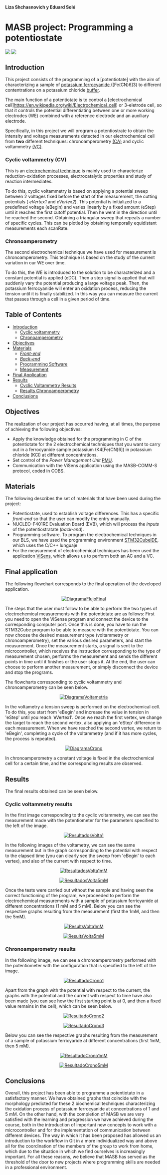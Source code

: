 [//]: # (Contacto Linkedin:Liza https://www.linkedin.com/in/liza-s-97a01597, Edu https://www.linkedin.com/in/eduard-sol%C3%A9-galindo-07a1891ba/ )

#### Liza Shchasnovich y Eduard Solé

# **MASB project: Programming a potentiostate**

<img align="left" src="https://img.shields.io/badge/Project-Potentiostate-yellow"><img align="left" src="https://img.shields.io/badge/Environment-STM32CubeIDE-blue"></br>


## **Introduction**

This project consists of the programming of a [potentiotate] with the aim of characterizing a sample of [potassium ferrocyanide ](https://en.wikipedia.org/wiki/Potassium_ferricyanide)([Fe(CN)6]3) to different contentrations on a potassium chloride [buffer](https://chem.libretexts.org/Bookshelves/Physical_and_Theoretical_Chemistry_Textbook_Maps/Supplemental_Modules_(Physical_and_Theoretical_Chemistry)/Acids_and_Bases/Buffers).

The main function of a potentiotate is to control a [electrochemical cell]https://en.wikipedia.org/wiki/Electrochemical_cell) or 3-eletrode cell, so that it controls the potential differentiating between one or more working electrodes (WE) combined with a reference electrode and an auxiliary electrode.

Specifically, in this project we will program a potentiostrate to obtain the intensity and voltage measurements detected in our electrochemical cell from **two** different techniques: chronoamperometry [(CA)](#CA) and cyclic voltammetry [(VC)](#CV).

### **Cyclic voltammetry (CV)**

This is an [electrochemical technique](https://chem.libretexts.org/Bookshelves/Analytical_Chemistry/Supplemental_Modules_(Analytical_Chemistry)/Instrumental_Analysis/Cyclic_Voltammetry) is mainly used to characterize reduction-oxidation processes, electrocatalytic properties and study of reaction intermediates.

To do this, cyclic voltammetry is based on applying a potential sweep between 2 voltages fixed before the start of the measurement, the cutting potentials ( _eVertex1_ and _eVertex2_). This potential is initialized to a predefined voltage (eBegin) and varies linearly by a fixed amount (eStep) until it reaches the first cutoff potential. Then he went in the direction until he reached the second. Obtaining a triangular sweep that repeats a number of specific cycles. This can be plotled by obtaining temporally equidistant measurements each scanRate.

### **Chronoamperometry**

The second electrochemical technique we have used for measurement is chronoamperometry. This technique is based on the study of the current variation in our WE over time.

To do this, the WE is introduced to the solution to be characterized and a constant potential is applied (eDC). Then a step signal is applied that will suddenly vary the potential producing a large voltage peak. Then, the potassium ferrocyanide will enter an oxidation process, reducing the tension until it is finally stabilized. In this way you can measure the current that passes through a cell in a given period of time.



## **Table of Contents**

- [Introduction](#este-project-consists)
  - [Cyclic voltammetry](#voltametria-cyclical)
  - [Chronoamperometry](#cronoamperometria)
- [Objectives](#objetivos)
- [Materials](#materiales)
  - [_Front-end_](#front-end)
  - [_Back-end_](#back-end)
  - [Programming Software](#stm32cubeide)
  - [Measurement](#visens)
- [Final Application](#aplicación-final)
- [Results](#resultados)
  - [Cyclic Voltammetry Results](#resultados-voltametria-ciclica)
  - [Results Chronoamperometry](#resultados-chronoamperometry)
- [Conclusions](#conclusiones)



## **Objectives**

The realization of our project has occurred having, at all times, the purpose of achieving the following objectives:

- Apply the knowledge obtained for the programming in C of the potentiotate for the 2 electrochemical techniques that you want to carry out in a ferrocyanide sample
potassium (K4[Fe(CN)6]) in potassium chloride (KCl) at different concentrations.
- Set control of the _Power Management Unit_ [PMU](#PMU).
- Communication with the ViSens application using the MASB-COMM-S protocol, coded in COBS.



## **Materials**

The following describes the set of materials that have been used during the project:

- Potentiostate, used to establish voltage differences. This has a specific _front-end_ so that the user can modify the entry manually.
- NUCLEO-F401RE Evaluation Board (EVB), which will process the _inputs_ of the potentiostratate (_back-end_).
- Programming software. To program the electrochemical techniques in our BLS, we have used the programming environment [STM32CubeIDE](https://www.st.com/en/development-tools/stm32cubeide.html), which uses the C/C++ lunguaje
- For the measurement of electrochemical techniques has been used the application [ViSens](https://github.com/Albert-Alvarez/viSens-S/releases/tag/v0.2.0), which allows us to perform both an AC and a VC.

## **Final application**


The following flowchart corresponds to the final operation of the developed application.

<p align="center">
<a href="Docs/assets/FlujoFinal.png">
<img src="Docs/assets/FlujoFinal.png" alt="DiagramaFlujoFinal" />
</a>
</p>


The steps that the user must follow to be able to perform the two types of electrochemical measurements with the potentiotate are as follows:
First you need to open the ViSense program and connect the device to the corresponding computer port.
Once this is done, you have to run the STM32Cube program to be able to measure with the potentiotate.
You can now choose the desired measurement type (voltammetry or chronoamperometry), set the various desired parameters, and start the measurement.
Once the measurement starts, a signal is sent to the microcontroller, which receives the instruction corresponding to the type of measurement chosen, performs the measurement and sends the different points in time until it finishes or the user stops it. At the end, the user can choose to perform another measurement, or simply disconnect the device and stop the programs.

The flowcharts corresponding to cyclic voltammetry and chronoamperometry can be seen below.

<p align="center">
<a href="Docs/assets/Volta.png">
<img src="Docs/assets/Volta.png" alt="DiagramaVoltametria" />
</a>
</p>


In the voltametry a tension sweep is performed on the electrochemical cell. To do this, you start from 'eBegin' and increase the value in tension in 'eStep' until you reach 'eVertex1'. Once we reach the first vertex, we change the target to reach the second vertex, also applying an 'eStep' difference in each measurement. When we have reached the second vertex, we return to 'eBegin', completing a cycle of the voltammetry (and if it has more cycles, the process is repeated).
<p align="center">
<a href="Docs/assets/Crono.png">
<img src="Docs/assets/Crono.png" alt="DiagramaCrono" />
</a>
</p>


In chronoamperometry a constant voltage is fixed in the electrochemical cell for a certain time, and the corresponding results are observed.

## Results

The final results obtained can be seen below.

### **Cyclic voltammetry results**

In the first image corresponding to the cyclic voltammetry, we can see the measurement made with the potentiometer for the parameters specified to the left of the image.

<p align="center">
<a href="Docs/assets/ResultadoVolta1.png">
<img src="Docs/assets/ResultadoVolta1.png" alt="ResultadosVolta1" />
</a>
</p>


In the following images of the voltametry, we can see the same measurement but in the graph corresponding to the potential with respect to the elapsed time (you can clearly see the sweep from 'eBegin' to each vertex), and also of the current with respect to time.

<p align="center">
<a href="Docs/assets/ResultadoVolta1mM.png">
<img src="Docs/assets/ResultadoVolta1mM.png" alt="ResultadosVolta1mM" />
</a>
</p>

<p align="center">
<a href="Docs/assets/ResultadoVolta5mM.png">
<img src="Docs/assets/ResultadoVolta5mM.png" alt="ResultadosVolta5mM" />
</a>
</p>


Once the tests were carried out without the sample and having seen the correct functioning of the program, we proceeded to perform the electrochemical measurements with a sample of potassium ferricyanide at different concentrations (1 mM and 5 mM). Below you can see the respective graphs resulting from the measurement (first the 1mM, and then the 5mM).

<p align="center">
<a href="Docs/assets/ResultadosVolta1mM.png">
<img src="Docs/assets/ResultadosVolta1mM.png" alt="ResultsVolta1mM" />
</a>
</p>


<p align="center">
<a href="Docs/assets/ResultadosVolta5mM.png">
<img src="Docs/assets/ResultadosVolta5mM.png" alt="ResultsVolta5mM" />
</a>
</p>


### **Chronoamperometry results**

In the following image, we can see a chronoamperometry performed with the potentiometer with the configuration that is specified to the left of the image.

<p align="center">
<a href="Docs/assets/ResultadoCrono1.png">
<img src="Docs/assets/ResultadoCrono1.png" alt="ResultadoCrono1" />
</a>
</p>


Apart from the graph with the potential with respect to the current, the graphs with the potential and the current with respect to time have also been made (you can see how the first starting point is at 0, and then a fixed value remains in the cell), which can be seen below.

<p align="center">
<a href="Docs/assets/ResultadoCrono2.png">
<img src="Docs/assets/ResultadoCrono2.png" alt="ResultadoCrono2" />
</a>
</p>

<p align="center">
<a href="Docs/assets/ResultadoCrono3.png">
<img src="Docs/assets/ResultadoCrono3.png" alt="ResultadoCrono3" />
</a>
</p>

Below you can see the respective graphs resulting from the measurement of a sample of potassium ferricyaride at different concentrations (first 1mM, then 5 mM).

<p align="center">
<a href="Docs/assets/ResultadoCrono1mM.png">
<img src="Docs/assets/ResultadoCrono1mM.png" alt="ResultadoCrono1mM" />
</a>
</p>

<p align="center">
<a href="Docs/assets/ResultadoCrono5mM.png">
<img src="Docs/assets/ResultadoCrono5mM.png" alt="ResultadoCrono5mM" />
</a>
</p>


## **Conclusions**

Overall, this project has been able to programme a potentiotato in a satisfactory manner. We have obtained graphs that coincide with the morphology predicted for these 2 biochemical techniques characterizing the oxidation process of potassium ferrocyanide at concentrations of 1 and 5 mM.
On the other hand, with the completion of MASB we are very satisfied with the learning and progression we have achieved during the course, both in the introduction of important new concepts to work with a microcontroller and for the implementation of communication between different devices.
The way in which it has been proposed has allowed us an introduction to the workflow in Git in a more individualized way and above all for the coordination of the members of the group to work from home, which due to the situation in which we find ourselves is increasingly important.
For all these reasons, we believe that MASB has served as the threshold of the door to new projects where programming skills are needed in a professional environment.
